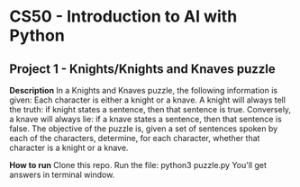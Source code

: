 # CS50 - Introduction to AI with Python

## Project 1 - Knights/Knights and Knaves puzzle

**Description**
In a Knights and Knaves puzzle, the following information is given: Each character is either a knight or a knave. A knight will always tell the truth: if knight states a sentence, then that sentence is true. Conversely, a knave will always lie: if a knave states a sentence, then that sentence is false. The objective of the puzzle is, given a set of sentences spoken by each of the characters, determine, for each character, whether that character is a knight or a knave.

**How to run**
Clone this repo.
Run the file: python3 puzzle.py
You'll get answers in terminal window.
